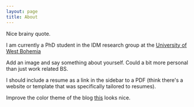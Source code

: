 ```yaml
---
layout: page
title: About
---
```


<p class="message">
  Nice brainy quote.
</p>

I am currently a PhD student in the IDM research group at the [University of West Bohemia](www.zcu.cz/en)

Add an image and say something about yourself. Could a bit more personal than just work related BS.

I should include a resume as a link in the sidebar to a PDF (think there's a website or template that was specifically tailored to resumes).

Improve the color theme of the blog [this](https://labs.sverrirs.com/jekyll/) looks nice.
